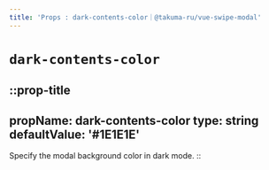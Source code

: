 ```yaml
---
title: 'Props : dark-contents-color｜@takuma-ru/vue-swipe-modal'
---
```


# `dark-contents-color`

::prop-title
---
  propName: dark-contents-color
  type: string
  defaultValue: '#1E1E1E'
---
Specify the modal background color in dark mode.
::